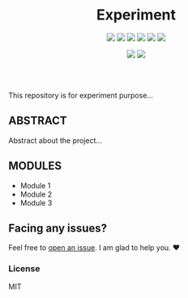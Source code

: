 <h1 align="center">Experiment</h1>
<div align="center">  
<a href="https://github.com/rudrabarad/Octoverse/stargazers"><img src="https://img.shields.io/github/stars/rudrabarad/Octoverse?style=flat"/></a>
<a href="https://github.com/rudrabarad/Octoverse/network/members"><img src="https://img.shields.io/github/forks/rudrabarad/Octoverse?style=flat"/></a>
<a href="https://github.com/rudrabarad/Octoverse/pulls"><img src="https://img.shields.io/github/issues-pr/rudrabarad/Octoverse?style=flat?color=yellow"/></a>
<a href="https://github.com/rudrabarad/Octoverse/issues"><img src="https://img.shields.io/github/issues/rudrabarad/Octoverse?style=flat"/></a>
<a href="https://github.com/rudrabarad/Octoverse/graphs/contributors"><img src="https://img.shields.io/github/contributors/rudrabarad/Octoverse?color=orange"/></a>
<a href="https://github.com/rudrabarad/Octoverse/blob/master/LICENSE"><img src="https://img.shields.io/github/license/rudrabarad/Octoverse?color=1abc9c"/></a>
<br>
  
![](https://img.shields.io/badge/Star-If_Liked-%23FF0000.svg?&style=flat&logoColor=white&color=white)
![](https://img.shields.io/badge/Fork-If_you_want_to_contribute-%23FF0000.svg?&style=flat&logoColor=white&color=white)<br>
</div>  <br><br>

This repository is for experiment purpose...

## ABSTRACT
Abstract about the project...

## MODULES
* Module 1
* Module 2
* Module 3

## Facing any issues?

Feel free to [open an issue](https://github.com/rudrabarad/Octoverse/issues/new?assignees=&labels=Query&title=Query). I am glad to help you. ❤️

### License
MIT
